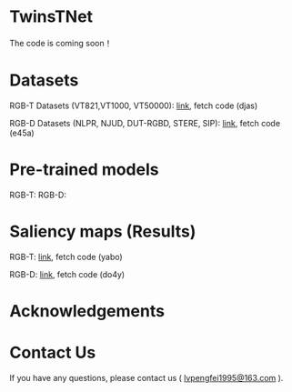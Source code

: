 # TwinsTNet
The code is coming soon！

# Datasets
RGB-T Datasets (VT821,VT1000, VT50000): [link](https://pan.baidu.com/s/1Vv6mYz4RL2VnwWwZWKLHyA), fetch code (djas)

RGB-D Datasets (NLPR, NJUD, DUT-RGBD, STERE, SIP): [link](https://pan.baidu.com/s/1rXa_cgnLSMxs9STRpEu7ew), fetch code (e45a)

# Pre-trained models
RGB-T:
RGB-D:

# Saliency maps (Results)
RGB-T: [link](https://pan.baidu.com/s/1KCXc7pqu_Pf0fmhWJm4eqQ), fetch code (yabo)

RGB-D: [link](https://pan.baidu.com/s/1GrN4mQFqOQLMwyLx3QlEWA), fetch code (do4y)

# Acknowledgements

# Contact Us
If you have any questions, please contact us ( lvpengfei1995@163.com ).
